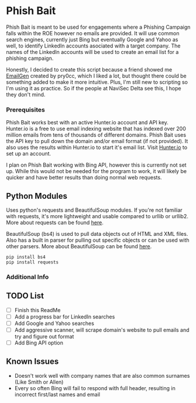 # Phish Bait

Phish Bait is meant to be used for engagements where a Phishing Campaign falls within the ROE however no emails are provided. It will use common search engines, currently just Bing but eventually Google and Yahoo as well, to identify LinkedIn accounts asociated with a target company. The names of the LinkedIn accounts will be used to create an email list for a phishing campaign. 

Honestly, I decided to create this script because a friend showed me [EmailGen](https://github.com/navisecdelta/EmailGen) created by pry0cc, which I liked a lot, but thought there could be something added to make it more intuitive. Plus, I'm still new to scripting so I'm using it as practice. So if the people at NaviSec Delta see this, I hope they don't mind.

### Prerequisites

Phish Bait works best with an active Hunter.io account and API key. Hunter.io is a free to use email indexing website that has indexed over 200 million emails from tens of thousands of different domains. Phish Bait uses the API key to pull down the domain and/or email format (if not provided). It also uses the results within Hunter.io to start it's email list. Visit [Hunter.io](https://hunter.io/) to set up an account.

I plan on Phish Bait working with Bing API, however this is currently not set up. While this would not be needed for the program to work, it will likely be quicker and have better results than doing normal web requests.

## Python Modules
Uses python's requests and BeautifulSoup modules. 
If you're not familiar with requests, it's more lightweight and usable compared to urllib or urllib2. More about requests can be found [here](https://2.python-requests.org//en/master/).

BeautifulSoup (bs4) is used to pull data objects out of HTML and XML files. Also has a built in parser for pulling out specific objects or can be used with other parsers. More about BeautifulSoup can be found [here](https://www.crummy.com/software/BeautifulSoup/bs4/doc/).

```
pip install bs4
pip install requests
```

### Additional Info

## TODO List

- [ ] Finish this ReadMe
- [ ] Add a progress bar for LinkedIn searches
- [ ] Add Google and Yahoo searches
- [ ] Add aggressive scanner, will scrape domain's website to pull emails and try and figure out format
- [ ] Add Bing API option

## Known Issues

- Doesn't work well with company names that are also common surnames (Like Smith or Allen)
- Every so often Bing will fail to respond with full header, resulting in incorrect first/last names and email
